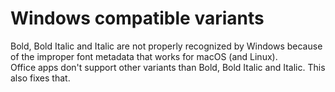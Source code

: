 # Windows compatible variants
Bold, Bold Italic and Italic are not properly recognized by Windows because of the improper font metadata that works for macOS (and Linux).  
Office apps don't support other variants than Bold, Bold Italic and Italic. This also fixes that.
